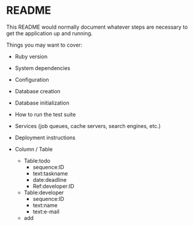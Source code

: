 # README

This README would normally document whatever steps are necessary to get the
application up and running.

Things you may want to cover:

* Ruby version

* System dependencies

* Configuration

* Database creation

* Database initialization

* How to run the test suite

* Services (job queues, cache servers, search engines, etc.)

* Deployment instructions

* Column / Table
  - Table:todo
     - sequence:ID
     - text:taskname
     - date:deadline
     - Ref:developer:ID
  - Table:developer
     - sequence:ID
     - text:name
     - text:e-mail
  - add
